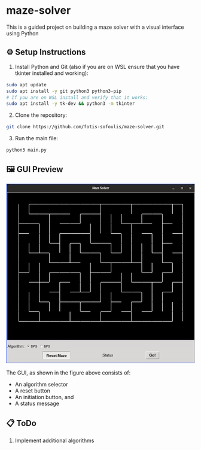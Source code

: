 # maze-solver
This is a guided project on building a maze solver with a visual interface using Python

## ⚙ Setup Instructions

1. Install Python and Git (also if you are on WSL ensure that you have tkinter installed and working):
```bash
sudo apt update
sudo apt install -y git python3 python3-pip
# If you are on WSL install and verify that it works:
sudo apt install -y tk-dev && python3 -m tkinter
```

2. Clone the repository:
```bash
git clone https://github.com/fotis-sofoulis/maze-solver.git
```

3. Run the main file:
```bash
python3 main.py
```

## 🖼️ GUI Preview

![Maze Solver Demo](dfs.gif)

The GUI, as shown in the figure above consists of:

* An algorithm selector
* A reset button
* An initiation button, and
* A status message

## 📋 ToDo

1. Implement additional algorithms
